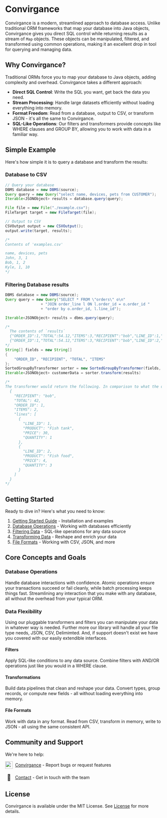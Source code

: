 # Convirgance

Convirgance is a modern, streamlined approach to database access. Unlike traditional ORM frameworks that map your database into Java objects, Convirgance gives you direct SQL control while returning results as a stream of `Map` objects. These objects can be manipulated, filtered, and transformed using common operations, making it an excellent drop in tool for querying and managing data.

## Why Convirgance?

Traditional ORMs force you to map your database to Java objects, adding complexity and overhead. Convirgance takes a different approach:

- **Direct SQL Control**: Write the SQL you want, get back the data you need.
- **Stream Processing**: Handle large datasets efficiently without loading everything into memory.
- **Format Freedom**: Read from a database, output to CSV, or transform JSON - it's all the same to Convirgance.
- **SQL-Like Operations**: Our filters and transformers provide concepts like WHERE clauses and GROUP BY, allowing you to work with data in a familiar way.

## Simple Example

Here's how simple it is to query a database and transform the results:

### Database to CSV

```java
// Query your database
DBMS database = new DBMS(source);
Query query = new Query("select name, devices, pets from CUSTOMER");
Iterable<JSONObject> results = database.query(query);

File file = new File("./example.csv");
FileTarget target = new FileTarget(file);

// Output to CSV
CSVOutput output = new CSVOutput();
output.write(target, results);

/*
Contents of 'examples.csv'

name, devices, pets
John, 3, 1
Bob, 1, 2
Kyle, 1, 10
*/
```

### Filtering Database results

```java
DBMS database = new DBMS(source);
Query query = new Query("SELECT * FROM \"orders\" o\n"
                + "JOIN order_line l ON l.order_id = o.order_id "
                + "order by o.order_id, l.line_id");

Iterable<JSONObject> results = dbms.query(query);

/*
  The contents of `results`
  {"ORDER_ID":1,"TOTAL":54.12,"ITEMS":3,"RECIPIENT":"bob","LINE_ID":1,"PRODUCT":"Fish tank","PRICE":30.00,"QUANTITY":1}
  {"ORDER_ID":1,"TOTAL":54.12,"ITEMS":3,"RECIPIENT":"bob","LINE_ID":2,"PRODUCT":"Fish food","PRICE":4.00,"QUANTITY":3}
*/
String[] fields = new String[]
{
    "ORDER_ID", "RECIPIENT", "TOTAL", "ITEMS"
};
SortedGroupByTransformer sorter = new SortedGroupByTransformer(fields, "lines");
Iterable<JSONObject> customerData = sorter.transform(results)

/*
The transformer would return the following. In comparison to what the database returned this output is much more concise. Also notice that the duplicate fields were removed.
  {
    "RECIPIENT": "bob",
    "TOTAL": 42,
    "ORDER_ID": 1,
    "ITEMS": 2,
    "lines": [
      {
        "LINE_ID": 1,
        "PRODUCT": "Fish tank",
        "PRICE": 30,
        "QUANTITY": 1
      },
      {
        "LINE_ID": 2,
        "PRODUCT": "Fish food",
        "PRICE": 4,
        "QUANTITY": 3
      }
    ]
  }
*/
```

## Getting Started

Ready to dive in? Here's what you need to know:

1. [Getting Started Guide](getting-started.md) - Installation and examples
2. [Database Operations](database-operations.md) - Working with databases efficiently
3. [Filtering Data](filtering-data.md) - SQL-like operations for any data source
4. [Transforming Data](transforming-data.md) - Reshape and enrich your data
5. [File Formats](file-formats.md) - Working with CSV, JSON, and more

## Core Concepts and Goals

### Database Operations

Handle database interactions with confidence. Atomic operations ensure your transactions succeed or fail cleanly, while batch processing keeps things fast. Streamlining any interaction that you make with any database, all without the overhead from your typical ORM.

### Data Flexibility

Using our pluggable transformers and filters you can manipulate your data in whatever way is needed. Further more our library will handle all your file type needs, JSON, CSV, Delimimted. And, if support doesn't exist we have you covered with our easily extendible interfaces.

#### Filters

Apply SQL-like conditions to any data source. Combine filters with AND/OR operations just like you would in a WHERE clause.

#### Transformations

Build data pipelines that clean and reshape your data. Convert types, group records, or compute new fields - all without loading everything into memory.

#### File Formats

Work with data in any format. Read from CSV, transform in memory, write to JSON - all using the same consistent API.

## Community and Support

We're here to help:

<div style="display: flex; align-items: center; gap: 8px; margin-bottom: 16px">
 <img src="/images/github.png" width="24" height="24" style="display: flex; align-items: center; justify-content: center;">
 <div>
     <a href="https://github.com/InvirganceOpenSource/convirgance">Convirgance</a>
     <span>- Report bugs or request features</span>
 </div>
</div>

<div style="display: flex; align-items: center; gap: 8px; margin-bottom: 16px">
  <span style="display: flex; align-items: center; justify-content: center;font-size:20px; width: 24px; height: 24px">📑</span>
  <div>
    <a href="/#/contact.md">Contact</a>
    <span>- Get in touch with the team</span>
  </div>
</div>

## License

Convirgance is available under the MIT License. See [License](https://raw.githubusercontent.com/InvirganceOpenSource/convirgance/refs/heads/main/LICENSE.md) for more details.

